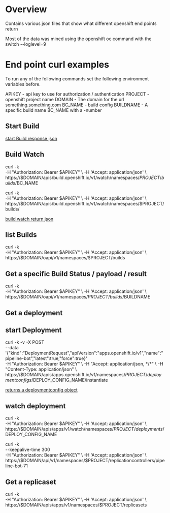 # Overview

Contains various json files that show what different openshift 
end points return

Most of the data was mined using the openshift oc command with the
switch --loglevel=9

# End point curl examples

To run any of the following commands set the following environment 
variables before.

APIKEY - api key to use for authorization / authentication
PROJECT - openshift project name
DOMAIN - The domain for the url  something.something.com
BC_NAME - build config
BUILDNAME - A specific build name BC_NAME with a -number

## Start Build

[start Build response json](./start_build_response.json)

## Build Watch

curl -k \
    -H "Authorization: Bearer $APIKEY" \
    -H 'Accept: application/json' \
    https://$DOMAIN/apis/build.openshift.io/v1/watch/namespaces/$PROJECT/builds/$BC_NAME

curl -k \
    -H "Authorization: Bearer $APIKEY" \
    -H 'Accept: application/json' \
    https://$DOMAIN/apis/build.openshift.io/v1/watch/namespaces/$PROJECT/builds/



[build watch return json](./build_watch.json)

## list Builds

curl -k \
    -H "Authorization: Bearer $APIKEY" \
    -H 'Accept: application/json' \
    https://$DOMAIN/oapi/v1/namespaces/$PROJECT/builds

## Get a specific Build Status / payload / result

curl -k \
    -H "Authorization: Bearer $APIKEY" \
    -H 'Accept: application/json' \
    https://$DOMAIN/oapi/v1/namespaces/$PROJECT/builds/$BUILDNAME


## Get a deployment


## start Deployment

curl -k -v -X POST  \
    --data '{"kind":"DeploymentRequest","apiVersion":"apps.openshift.io/v1","name":"pipeline-bot","latest":true,"force":true}' \
    -H "Authorization: Bearer $APIKEY" \
    -H "Accept: application/json, */*" \
    -H "Content-Type: application/json" \
    https://$DOMAIN/apis/apps.openshift.io/v1/namespaces/$PROJECT/deploymentconfigs/$DEPLOY_CONFIG_NAME/instantiate

[returns a deploymentconfig object](./data/deployment_init_payload.json)

## watch deployment

curl -k \
    -H "Authorization: Bearer $APIKEY" \
    -H 'Accept: application/json' \
    https://$DOMAIN/apis/apps/v1/watch/namespaces/$PROJECT/deployments/$DEPLOY_CONFIG_NAME

curl -k \
    --keepalive-time 300 \
    -H "Authorization: Bearer $APIKEY" \
    -H 'Accept: application/json' \
    https://$DOMAIN/api/v1/namespaces/$PROJECT/replicationcontrollers/pipeline-bot-71




## Get a replicaset

curl -k \
    -H "Authorization: Bearer $APIKEY" \
    -H 'Accept: application/json' \
    https://$DOMAIN/apis/apps/v1/namespaces/$PROJECT/replicasets
